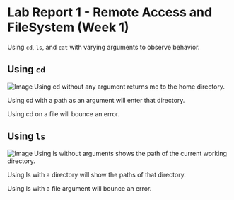 # Lab Report 1 - Remote Access and FileSystem (Week 1)

Using `cd`, `ls`, and `cat` with varying arguments to observe behavior.

## Using `cd`
![Image](https://sssssrrt01.github.io/cse15l-lab-reports/cd.png)
Using cd without any argument returns me to the home directory.

Using cd with a path as an argument will enter that directory.

Using cd on a file will bounce an error.


## Using `ls`
![Image](https://sssssrrt01.github.io/cse15l-lab-reports/ls.png)
Using ls without arguments shows the path of the current working directory.

Using ls with a directory will show the paths of that directory.

Using ls with a file argument will bounce an error.

